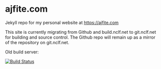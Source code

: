 # ajfite.com
Jekyll repo for my personal website at https://ajfite.com

This site is currently migrating from Github and build.nclf.net to 
git.nclf.net for building and source control.  The Github repo will
remain up as a mirror of the repository on git.nclf.net.

Old build server:

[![Build Status](https://build.nclf.net/job/Goldman60/job/ajfite.com/job/master/badge/icon)](https://build.nclf.net/job/Goldman60/job/ajfite.com/job/master/)
